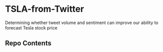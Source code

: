 # TSLA-from-Twitter
Determining whether tweet volume and sentiment can improve our ability to forecast Tesla stock price

##  Repo Contents
